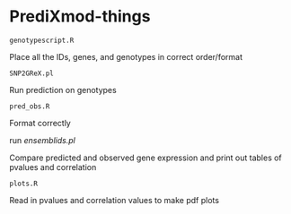 # PrediXmod-things

    genotypescript.R
Place all the IDs, genes, and genotypes in correct order/format

    SNP2GReX.pl
Run prediction on genotypes    

    pred_obs.R
Format correctly

run *ensemblids.pl*

Compare predicted and observed gene expression and print out tables of pvalues and correlation
    
    plots.R 
Read in pvalues and correlation values to make pdf plots
    
